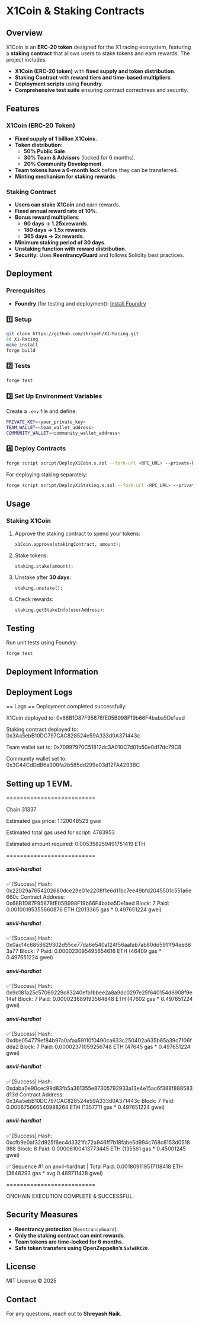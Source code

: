 # X1Coin & Staking Contracts

## Overview
X1Coin is an **ERC-20 token** designed for the X1 racing ecosystem, featuring a **staking contract** that allows users to stake tokens and earn rewards. The project includes:
- **X1Coin (ERC-20 token)** with **fixed supply and token distribution**.
- **Staking Contract** with **reward tiers and time-based multipliers**.
- **Deployment scripts** using **Foundry**.
- **Comprehensive test suite** ensuring contract correctness and security.

## Features
###  X1Coin (ERC-20 Token)
- **Fixed supply of 1 billion X1Coins**.
- **Token distribution**:
  - **50% Public Sale**.
  - **30% Team & Advisors** (locked for 6 months).
  - **20% Community Development**.
- **Team tokens have a 6-month lock** before they can be transferred.
- **Minting mechanism for staking rewards**.

###  Staking Contract
- **Users can stake X1Coin** and earn rewards.
- **Fixed annual reward rate of 10%**.
- **Bonus reward multipliers**:
  - **90 days → 1.25x rewards**.
  - **180 days → 1.5x rewards**.
  - **365 days → 2x rewards**.
- **Minimum staking period of 30 days**.
- **Unstaking function with reward distribution**.
- **Security**: Uses **ReentrancyGuard** and follows Solidity best practices.

## Deployment
### **Prerequisites**
- **Foundry** (for testing and deployment): [Install Foundry](https://getfoundry.sh/)

### **1️⃣ Setup**
```sh
git clone https://github.com/shrxyeh/X1-Racing.git
cd X1-Racing
make install
forge build
```

### **2️⃣ Tests**
```sh
forge test
```

### **3️⃣ Set Up Environment Variables**
Create a `.env` file and define:
```sh
PRIVATE_KEY=<your_private_key>
TEAM_WALLET=<team_wallet_address>
COMMUNITY_WALLET=<community_wallet_address>
```

### **4️⃣ Deploy Contracts**
```sh
forge script script/DeployX1Coin.s.sol --fork-url <RPC_URL> --private-key $PRIVATE_KEY --broadcast
```

For deploying staking separately:
```sh
forge script script/DeployX1Staking.s.sol --fork-url <RPC_URL> --private-key $PRIVATE_KEY --broadcast
```

## Usage
### **Staking X1Coin**
1. Approve the staking contract to spend your tokens:
   ```solidity
   x1Coin.approve(stakingContract, amount);
   ```
2. Stake tokens:
   ```solidity
   staking.stake(amount);
   ```
3. Unstake after **30 days**:
   ```solidity
   staking.unstake();
   ```
4. Check rewards:
   ```solidity
   staking.getStakeInfo(userAddress);
   ```

## Testing
Run unit tests using Foundry:
```sh
forge test
```
## Deployment Information
## Deployment Logs
== Logs ==
  Deployment completed successfully:
  
  X1Coin deployed to: 0x68B1D87F95878fE05B998F19b66F4baba5De1aed
  
  Staking contract deployed to: 0x3Aa5ebB10DC797CAC828524e59A333d0A371443c
  
  Team wallet set to: 0x70997970C51812dc3A010C7d01b50e0d17dc79C8
  
  Community wallet set to: 0x3C44CdDdB6a900fa2b585dd299e03d12FA4293BC

## Setting up 1 EVM.

==========================

Chain 31337

Estimated gas price: 1.120048523 gwei

Estimated total gas used for script: 4783953

Estimated amount required: 0.005358259491751419 ETH

==========================

##### anvil-hardhat
✅  [Success] Hash: 0x22029a7654202680dce29e01e2208f1e6d11bc7ee49bfd2045501c551a6e660c
Contract Address: 0x68B1D87F95878fE05B998F19b66F4baba5De1aed
Block: 7
Paid: 0.00100195355660876 ETH (2013365 gas * 0.497651224 gwei)


##### anvil-hardhat
✅  [Success] Hash: 0x0ac14c6858629302d55ce77da6e540a124f56aafab7ab80dd5911f94ee663a77
Block: 7
Paid: 0.000023095495654616 ETH (46409 gas * 0.497651224 gwei)


##### anvil-hardhat
✅  [Success] Hash: 0x9d181a25c57069229c83240efb1bbee2a8a9dc0297e25f640154d6908f9e14ef
Block: 7
Paid: 0.000023689193564848 ETH (47602 gas * 0.497651224 gwei)


##### anvil-hardhat
✅  [Success] Hash: 0xdbe054779ef84b97a0afaa59110f0490ca633c250402a635b65a39c7106fdda2
Block: 7
Paid: 0.00002371059256748 ETH (47645 gas * 0.497651224 gwei)


##### anvil-hardhat
✅  [Success] Hash: 0xdaba0e90cec99d83fb5a361355e87305792933a13e4e15ac6f388f888583d13d
Contract Address: 0x3Aa5ebB10DC797CAC828524e59A333d0A371443c
Block: 7
Paid: 0.000675666540988264 ETH (1357711 gas * 0.497651224 gwei)


##### anvil-hardhat
✅  [Success] Hash: 0xcfb9e0af32d925f6ec4d3321fc72a946ff7b18fabe5d994c768c6153d0518988
Block: 8
Paid: 0.00006100413773445 ETH (135561 gas * 0.45001245 gwei)

✅ Sequence #1 on anvil-hardhat | Total Paid: 0.001809119517118418 ETH (3648293 gas * avg 0.489711428 gwei)
                                                                                                                                           

==========================

ONCHAIN EXECUTION COMPLETE & SUCCESSFUL.

## Security Measures
- **Reentrancy protection** (`ReentrancyGuard`).
- **Only the staking contract can mint rewards**.
- **Team tokens are time-locked for 6 months**.
- **Safe token transfers using OpenZeppelin’s `SafeERC20`**.

## License
MIT License © 2025

## Contact
For any questions, reach out to **Shreyash Naik**.



